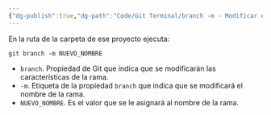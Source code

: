 ```yaml
---
{"dg-publish":true,"dg-path":"Code/Git Terminal/branch -m - Modificar el nombre de una rama en Git.md","permalink":"/code/git-terminal/branch-m-modificar-el-nombre-de-una-rama-en-git/","created":"2024-03-27T16:18","updated":"2024-03-27T16:18"}
---
```


En la ruta de la carpeta de ese proyecto ejecuta:
```shell
git branch -m NUEVO_NOMBRE
```
- `branch`. Propiedad de Git que indica que se modificarán las características de la rama.
- `-m`. Etiqueta de la propiedad `branch` que indica que se modificará el nombre de la rama.
- `NUEVO_NOMBRE`. Es el valor que se le asignará al nombre de la rama.